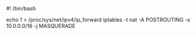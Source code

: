 #! /bin/bash

echo 1 > /proc/sys/net/ipv4/ip_forward
iptables -t nat -A POSTROUTING -s 10.0.0.0/16 -j MASQUERADE